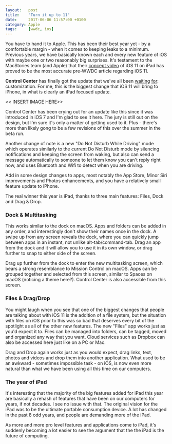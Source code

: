 ```yaml
---
layout:   post
title:    "Turn it up to 11"
date:     2017-06-06 11:57:00 +0100
category: Apple
tags:     [wwdc, ios]
---
```


You have to hand it to Apple. This has been their best year yet - by a comfortable margin - when it comes to keeping leaks to a minimum. Previous years, we have basically known each and every new feature of iOS with maybe one or two reasonably big surprises. It's testament to the MacStories team (and Apple) that their [concept video][iosconcept] of iOS 11 on iPad has proved to be the most accurate pre-WWDC article regarding iOS 11.

**Control Center** has finally got the update that we've all been [waiting][controlcenter] [for][controlcenter2]: customization. For me, this is the biggest change that iOS 11 will bring to iPhone, in what is clearly an iPad focused update. 

<< INSERT IMAGE HERE>>

Control Center has been crying out for an update like this since it was introduced in iOS 7 and I'm glad to see it here. The jury is still out on the design, but I'm sure it's only a matter of getting used to it. Plus - there's more than likely gong to be a few revisions of this over the summer in the beta run.

Another change of note is a new "Do Not Disturb While Driving" mode which operates similarly to the current Do Not Disturb mode by silencing notifications and keeping the screen from waking, but also can send a message automatically to someone to let them know you can't reply right now, and uses Bluetooth and Wifi to detect when you are driving.

Add in some design changes to apps, most notably the App Store, Minor Siri improvements and Photos enhancements, and you have a relatively small feature update to iPhone.

The real winner this year is iPad, thanks to three main features: Files, Dock and Drag & Drop. 

### Dock & Multitasking
This works similar to the dock on macOS. Apps and folders can be added in any order, and interestingly don't show their names once in the dock. A swipe up from any screen reveals the dock, where you can quickly jump between apps in an instant, not unlike alt-tab/command-tab. Drag an app from the dock and it will allow you to use it in its own window, or drag further to snap to either side of the screen. 

Drag up further from the dock to enter the new multitasking screen, which bears a strong resemblance to Mission Control on macOS. Apps can be grouped together and selected from this screen, similar to Spaces on macOS (noticing a theme here?). Control Center is also accessible from this screen. 

### Files & Drag/Drop
You might laugh when you see that one of the biggest changes that people are talking about with iOS 11 is the addition of a file system, but the situation with files on iOS prior to this was so bad that deserves every bit of the spotlight as all of the other new features. The new "Files" app works just as you'd expect it to. Files can be managed into folders, can be tagged, moved and organized any way that you want. Cloud services such as Dropbox can also be accessed here just like on a PC or Mac. 

Drag and Drop again works just as you would expect, drag links, text, photos and videos and drop them into another application. What used to be an awkward - sometimes impossible task - on iOS, is now even more natural than what we have been using all this time on our computers. 

### The year of iPad
It's interesting that the majority of the big features added for iPad this year are basically a rehash of features that have been on our computers for years, if not decades. I see no issue with that. The original vision for the iPad was to be the ultimate portable consumption device. A lot has changed in the past 8 odd years, and people are demanding more of the iPad. 

As more and more pro level features and applications come to iPad, it's suddenly becoming a lot easier to see the argument that the the iPad is the future of computing.

[iosconcept]:https://www.macstories.net/stories/ios-11-ipad-wishes-and-concept-video/
[controlcenter]:http://colm.io/2016/01/28/the-case-against-control-center/
[controlcenter2]:http://colm.io/2016/02/29/control-center-concept/
